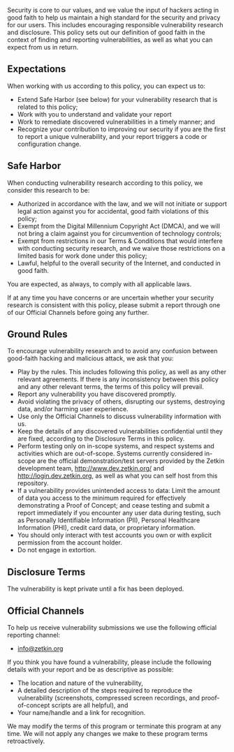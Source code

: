 Security is core to our values, and we value the input of hackers acting in good faith to help us maintain a high standard for the security and privacy for our users. This includes encouraging responsible vulnerability research and disclosure. This policy sets out our definition of good faith in the context of finding and reporting vulnerabilities, as well as what you can expect from us in return.

## Expectations

When working with us according to this policy, you can expect us to:
- Extend Safe Harbor (see below) for your vulnerability research that is related to this policy;
- Work with you to understand and validate your report
- Work to remediate discovered vulnerabilities in a timely manner; and
- Recognize your contribution to improving our security if you are the first to report a unique vulnerability, and your report triggers a code or configuration change.

## Safe Harbor

When conducting vulnerability research according to this policy, we consider this research to be:
- Authorized in accordance with the law, and we will not initiate or support legal action against you for accidental, good faith violations of this policy;
- Exempt from the Digital Millennium Copyright Act (DMCA), and we will not bring a claim against you for circumvention of technology controls;
- Exempt from restrictions in our Terms & Conditions that would interfere with conducting security research, and we waive those restrictions on a limited basis for work done under this policy;
- Lawful, helpful to the overall security of the Internet, and conducted in good faith.

You are expected, as always, to comply with all applicable laws.

If at any time you have concerns or are uncertain whether your security research is consistent with this policy, please submit a report through one of our Official Channels before going any further.

## Ground Rules

To encourage vulnerability research and to avoid any confusion between good-faith hacking and malicious attack, we ask that you:
- Play by the rules. This includes following this policy, as well as any other relevant agreements. If there is any inconsistency between this policy and any other relevant terms, the terms of this policy will prevail.
- Report any vulnerability you have discovered promptly.
- Avoid violating the privacy of others, disrupting our systems, destroying data, and/or harming user experience.
- Use only the Official Channels to discuss vulnerability information with us.
- Keep the details of any discovered vulnerabilities confidential until they are fixed, according to the Disclosure Terms in this policy.
- Perform testing only on in-scope systems, and respect systems and activities which are out-of-scope. Systems currently considered in-scope are the official demonstration/test servers provided by the Zetkin development team, http://www.dev.zetkin.org/ and http://login.dev.zetkin.org, as well as what you can self host from this repository.
- If a vulnerability provides unintended access to data: Limit the amount of data you access to the minimum required for effectively demonstrating a Proof of Concept; and cease testing and submit a report immediately if you encounter any user data during testing, such as Personally Identifiable Information (PII), Personal Healthcare Information (PHI), credit card data, or proprietary information.
- You should only interact with test accounts you own or with explicit permission from the account holder.
- Do not engage in extortion.

## Disclosure Terms

The vulnerability is kept private until a fix has been deployed.

## Official Channels

To help us receive vulnerability submissions we use the following official reporting channel:
- info@zetkin.org

If you think you have found a vulnerability, please include the following details with your report and be as descriptive as possible:
- The location and nature of the vulnerability,
- A detailed description of the steps required to reproduce the vulnerability (screenshots, compressed screen recordings, and proof-of-concept scripts are all helpful), and
- Your name/handle and a link for recognition.

We may modify the terms of this program or terminate this program at any time. We will not apply any changes we make to these program terms retroactively.
